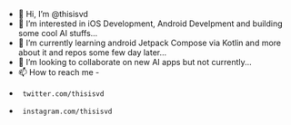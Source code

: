 - 👋 Hi, I’m @thisisvd
- 👀 I’m interested in iOS Development, Android Develpment and building some cool AI stuffs... 
- 🌱 I’m currently learning android Jetpack Compose via Kotlin and more about it and repos some few day later...
- 💞️ I’m looking to collaborate on new AI apps but not currently...
- 📫 How to reach me -
-      twitter.com/thisisvd 
-      instagram.com/thisisvd

<!---
thisisvd/thisisvd is a ✨ special ✨ repository because its `README.md` (this file) appears on your GitHub profile.
You can click the Preview link to take a look at your changes.
--->
